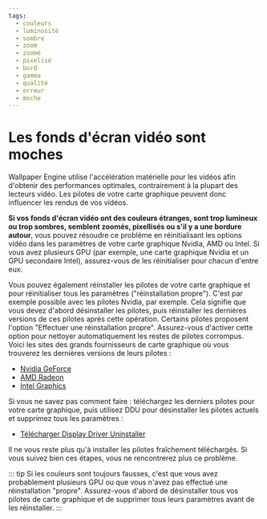 ```yaml
---
tags:
  - couleurs
  - luminosité
  - sombre
  - zoom
  - zoomé
  - pixelisé
  - bord
  - gamma
  - qualité
  - erreur
  - moche
---
```


# Les fonds d'écran vidéo sont moches

Wallpaper Engine utilise l'accélération matérielle pour les vidéos afin d'obtenir des performances optimales, contrairement à la plupart des lecteurs vidéo. Les pilotes de votre carte graphique peuvent donc influencer les rendus de vos vidéos.

**Si vos fonds d'écran vidéo ont des couleurs étranges, sont trop lumineux ou trop sombres, semblent zoomés, pixellisés ou s'il y a une bordure autour**, vous pouvez résoudre ce problème en réinitialisant les options vidéo dans les paramètres de votre carte graphique Nvidia, AMD ou Intel. Si vous avez plusieurs GPU (par exemple, une carte graphique Nvidia et un GPU secondaire Intel), assurez-vous de les réinitialiser pour chacun d'entre eux.

Vous pouvez également réinstaller les pilotes de votre carte graphique et pour réinitialiser tous les paramètres ("réinstallation propre"). C'est par exemple possible avec les pilotes Nvidia, par exemple. Cela signifie que vous devez d'abord désinstaller les pilotes, puis réinstaller les dernières versions de ces pilotes après cette opération. Certains pilotes proposent l'option "Effectuer une réinstallation propre". Assurez-vous d'activer cette option pour nettoyer automatiquement les restes de pilotes corrompus. Voici les sites des grands fournisseurs de carte graphique où vous trouverez les dernières versions de leurs pilotes :

* [Nvidia GeForce](https://www.nvidia.com/Download/index.aspx)
* [AMD Radeon](https://www.amd.com/support)
* [Intel Graphics](https://downloadcenter.intel.com/product/80939/Graphics-Drivers)

Si vous ne savez pas comment faire : téléchargez les derniers pilotes pour votre carte graphique, puis utilisez DDU pour désinstaller les pilotes actuels et supprimez tous les paramètres :

* [Télécharger Display Driver Uninstaller](https://www.guru3d.com/files-details/display-driver-uninstaller-download.html)

Il ne vous reste plus qu'à installer les pilotes fraîchement téléchargés. Si vous suivez bien ces étapes, vous ne rencontrerez plus ce problème.

::: tip Si les couleurs sont toujours fausses, c'est que vous avez probablement plusieurs GPU ou que vous n'avez pas effectué une réinstallation "propre". Assurez-vous d'abord de désinstaller tous vos pilotes de carte graphique et de supprimer tous leurs paramètres avant de les réinstaller. :::